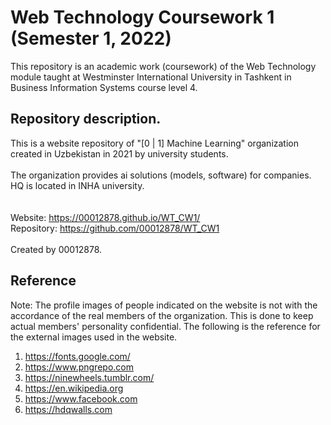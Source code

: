 # Web Technology Coursework 1 (Semester 1, 2022)
This repository is an academic work (coursework) of the Web Technology module taught at Westminster International University in Tashkent in Business Information Systems course level 4.

## Repository description.
This is a website repository of "[0 | 1] Machine Learning" organization created in Uzbekistan in 2021 by university students.
<br><br>
The organization provides ai solutions (models, software) for companies.
<br>
HQ is located in INHA university.
<br><br><br>
Website: https://00012878.github.io/WT_CW1/ 
<br>Repository: https://github.com/00012878/WT_CW1
<br><br>
Created by 00012878.

## Reference
Note: The profile images of people indicated on the website is not with the accordance of the real members of the organization. This is done to keep actual members' personality confidential.
The following is the reference for the external images used in the website.
1. https://fonts.google.com/
2. https://www.pngrepo.com
3. https://ninewheels.tumblr.com/
4. https://en.wikipedia.org
5. https://www.facebook.com
6. https://hdqwalls.com

